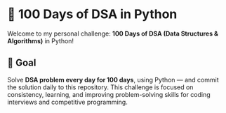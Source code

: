 # 🧠 100 Days of DSA in Python

Welcome to my personal challenge: **100 Days of DSA (Data Structures & Algorithms)** in Python!

## 🚀 Goal
Solve **DSA problem every day for 100 days**, using Python — and commit the solution daily to this repository. This challenge is focused on consistency, learning, and improving problem-solving skills for coding interviews and competitive programming.
